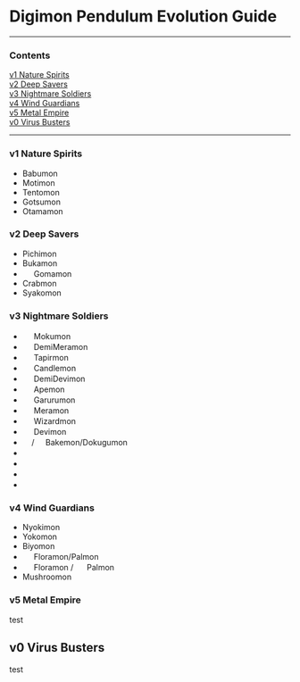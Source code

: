 # Digimon Pendulum Evolution Guide
-----
### Contents

[v1 Nature Spirits](#v1-nature-spirits)  
[v2 Deep Savers](#v2-deep-savers)  
[v3 Nightmare Soldiers](#v3-nightmare-soldiers)  
[v4 Wind Guardians](#v4-wind-guardians)  
[v5 Metal Empire](#v5-metal-empire)  
[v0 Virus Busters](#v0-virus-busters)  

-----

### v1 Nature Spirits

- Babumon
- Motimon
- Tentomon
- Gotsumon
- Otamamon

### v2 Deep Savers

- Pichimon
- Bukamon
- <img src="{{site.baseurl}}/hosting/digimon-lcd-colored/goma.png" width="16" height="16"> Gomamon
- Crabmon
- Syakomon

### v3 Nightmare Soldiers

- <img src="{{site.baseurl}}/hosting/digimon-lcd-colored/moku.png" width="16" height="16"> Mokumon
- <img src="{{site.baseurl}}/hosting/digimon-lcd-colored/demimera.png" width="16" height="16"> DemiMeramon
- <img src="{{site.baseurl}}/hosting/digimon-lcd-colored/baku.png" width="16" height="16"> Tapirmon
- <img src="{{site.baseurl}}/hosting/digimon-lcd-colored/candle.png" width="16" height="16"> Candlemon
- <img src="{{site.baseurl}}/hosting/digimon-lcd-colored/demidevi.png" width="16" height="16"> DemiDevimon
- <img src="{{site.baseurl}}/hosting/digimon-lcd-colored/ape.png" width="16" height="16"> Apemon
- <img src="{{site.baseurl}}/hosting/digimon-lcd-colored/garuru.png" width="16" height="16"> Garurumon
- <img src="{{site.baseurl}}/hosting/digimon-lcd-colored/mera.png" width="16" height="16"> Meramon
- <img src="{{site.baseurl}}/hosting/digimon-lcd-colored/wizard.png" width="16" height="16"> Wizardmon
- <img src="{{site.baseurl}}/hosting/digimon-lcd-colored/devi.png" width="16" height="16"> Devimon
- <img src="{{site.baseurl}}/hosting/digimon-lcd-colored/bake.png" width="16" height="16">/<img src="{{site.baseurl}}/hosting/digimon-lcd-colored/dokugu.png" width="16" height="16"> Bakemon/Dokugumon
- <img src="{{site.baseurl}}/hosting/digimon-lcd-colored/.png" width="16" height="16">
- <img src="{{site.baseurl}}/hosting/digimon-lcd-colored/.png" width="16" height="16">
- <img src="{{site.baseurl}}/hosting/digimon-lcd-colored/.png" width="16" height="16">
- <img src="{{site.baseurl}}/hosting/digimon-lcd-colored/.png" width="16" height="16">

### v4 Wind Guardians

- Nyokimon
- Yokomon
- Biyomon
- <img src="{{site.baseurl}}/hosting/digimon-lcd-colored/flora.png" width="16" height="16"> Floramon/Palmon <img src="{{site.baseurl}}/hosting/digimon-lcd-colored/pal.png" width="16" height="16">
- <img src="{{site.baseurl}}/hosting/digimon-lcd-colored/flora.png" width="16" height="16"> Floramon / <img src="{{site.baseurl}}/hosting/digimon-lcd-colored/pal.png" width="16" height="16"> Palmon
- Mushroomon

### v5 Metal Empire

test

## v0 Virus Busters

test
